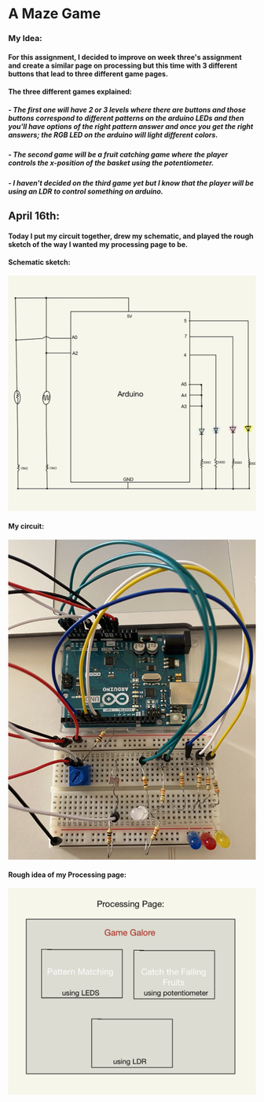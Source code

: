 # A Maze Game
### My Idea:
#### For this assignment, I decided to improve on week three's assignment and create a similar page on processing but this time with 3 different buttons that lead to three different game pages.
#### The three different games explained:
##### - The first one will have 2 or 3 levels where there are buttons and those buttons correspond to different patterns on the arduino LEDs and then you'll have options of the right pattern answer and once you get the right answers; the RGB LED on the arduino will light different colors.
##### - The second game will be a fruit catching game where the player controls the x-position of the basket using the potentiometer.
##### - I haven't decided on the third game yet but I know that the player will be using an LDR to control something on arduino.
## April 16th:
#### Today I put my circuit together, drew my schematic, and played the rough sketch of the way I wanted my processing page to be.

#### Schematic sketch:
![](IMG_0625.JPG)
#### My circuit:
![](IMG_2003.jpg)
#### Rough idea of my Processing page:
![](IMG_0626.JPG)
